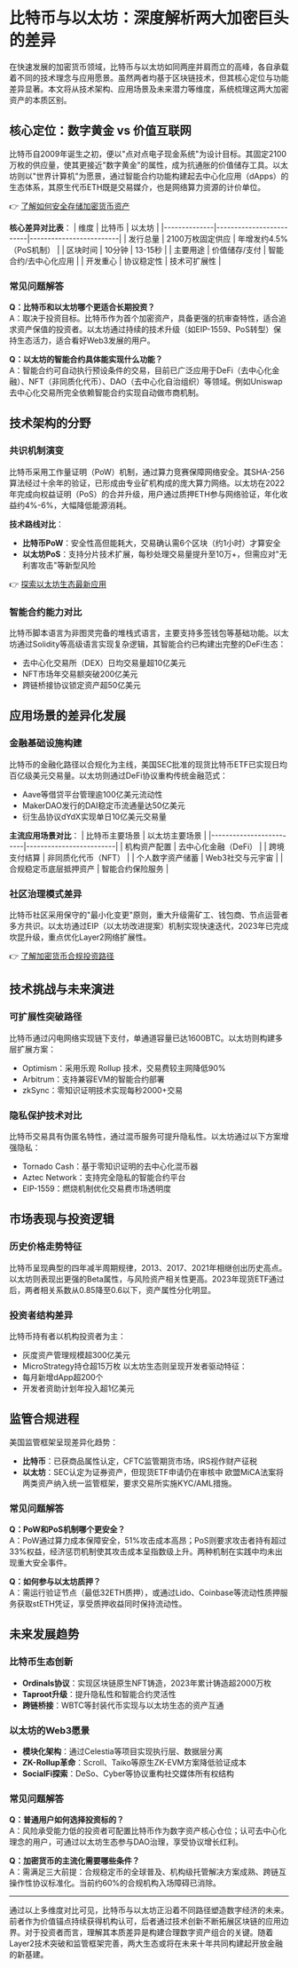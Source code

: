 # 比特币与以太坊：深度解析两大加密巨头的差异

在快速发展的加密货币领域，比特币与以太坊如同两座并肩而立的高峰，各自承载着不同的技术理念与应用愿景。虽然两者均基于区块链技术，但其核心定位与功能差异显著。本文将从技术架构、应用场景及未来潜力等维度，系统梳理这两大加密资产的本质区别。

## 核心定位：数字黄金 vs 价值互联网

比特币自2009年诞生之初，便以"点对点电子现金系统"为设计目标。其固定2100万枚的供应量，使其更接近"数字黄金"的属性，成为抗通胀的价值储存工具。以太坊则以"世界计算机"为愿景，通过智能合约功能构建起去中心化应用（dApps）的生态体系，其原生代币ETH既是交易媒介，也是网络算力资源的计价单位。

👉 [了解如何安全存储加密货币资产](https://bit.ly/okx_welcome)

**核心差异对比表**：
| 维度         | 比特币                  | 以太坊                  |
|--------------|-------------------------|-------------------------|
| 发行总量     | 2100万枚固定供应        | 年增发约4.5%（PoS机制） |
| 区块时间     | 10分钟                  | 13-15秒                 |
| 主要用途     | 价值储存/支付           | 智能合约/去中心化应用   |
| 开发重心     | 协议稳定性              | 技术可扩展性            |

### 常见问题解答
**Q：比特币和以太坊哪个更适合长期投资？**  
A：取决于投资目标。比特币作为首个加密资产，具备更强的抗审查特性，适合追求资产保值的投资者。以太坊通过持续的技术升级（如EIP-1559、PoS转型）保持生态活力，适合看好Web3发展的用户。

**Q：以太坊的智能合约具体能实现什么功能？**  
A：智能合约可自动执行预设条件的交易，目前已广泛应用于DeFi（去中心化金融）、NFT（非同质化代币）、DAO（去中心化自治组织）等领域。例如Uniswap去中心化交易所完全依赖智能合约实现自动做市商机制。

## 技术架构的分野

### 共识机制演变
比特币采用工作量证明（PoW）机制，通过算力竞赛保障网络安全。其SHA-256算法经过十余年的验证，已形成由专业矿机构成的庞大算力网络。以太坊在2022年完成向权益证明（PoS）的合并升级，用户通过质押ETH参与网络验证，年化收益约4%-6%，大幅降低能源消耗。

**技术路线对比**：
- **比特币PoW**：安全性高但能耗大，交易确认需6个区块（约1小时）才算安全
- **以太坊PoS**：支持分片技术扩展，每秒处理交易量提升至10万+，但需应对"无利害攻击"等新型风险

👉 [探索以太坊生态最新应用](https://bit.ly/okx_welcome)

### 智能合约能力对比
比特币脚本语言为非图灵完备的堆栈式语言，主要支持多签钱包等基础功能。以太坊通过Solidity等高级语言实现复杂逻辑，其智能合约已构建出完整的DeFi生态：
- 去中心化交易所（DEX）日均交易量超10亿美元
- NFT市场年交易额突破200亿美元
- 跨链桥接协议锁定资产超50亿美元

## 应用场景的差异化发展

### 金融基础设施构建
比特币的金融化路径以合规化为主线，美国SEC批准的现货比特币ETF已实现日均百亿级美元交易量。以太坊则通过DeFi协议重构传统金融范式：
- Aave等借贷平台管理逾100亿美元流动性
- MakerDAO发行的DAI稳定币流通量达50亿美元
- 衍生品协议dYdX实现单日10亿美元交易量

**主流应用场景对比**：
| 比特币主要场景          | 以太坊主要场景          |
|-------------------------|-------------------------|
| 机构资产配置            | 去中心化金融（DeFi）    |
| 跨境支付结算            | 非同质化代币（NFT）     |
| 个人数字资产储蓄        | Web3社交与元宇宙        |
| 合规稳定币底层抵押资产  | 智能合约保险服务        |

### 社区治理模式差异
比特币社区采用保守的"最小化变更"原则，重大升级需矿工、钱包商、节点运营者多方共识。以太坊通过EIP（以太坊改进提案）机制实现快速迭代，2023年已完成坎昆升级，重点优化Layer2网络扩展性。

👉 [了解加密货币合规投资路径](https://bit.ly/okx_welcome)

## 技术挑战与未来演进

### 可扩展性突破路径
比特币通过闪电网络实现链下支付，单通道容量已达1600BTC。以太坊则构建多层扩展方案：
- Optimism：采用乐观 Rollup 技术，交易费较主网降低90%
- Arbitrum：支持兼容EVM的智能合约部署
- zkSync：零知识证明技术实现每秒2000+交易

### 隐私保护技术对比
比特币交易具有伪匿名特性，通过混币服务可提升隐私性。以太坊通过以下方案增强隐私：
- Tornado Cash：基于零知识证明的去中心化混币器
- Aztec Network：支持完全隐私的智能合约平台
- EIP-1559：燃烧机制优化交易费市场透明度

## 市场表现与投资逻辑

### 历史价格走势特征
比特币呈现典型的四年减半周期规律，2013、2017、2021年相继创出历史高点。以太坊则表现出更强的Beta属性，与风险资产相关性更高。2023年现货ETF通过后，两者相关系数从0.85降至0.6以下，资产属性分化明显。

### 投资者结构差异
比特币持有者以机构投资者为主：
- 灰度资产管理规模超300亿美元
- MicroStrategy持仓超15万枚
以太坊生态则呈现开发者驱动特征：
- 每月新增dApp超200个
- 开发者资助计划年投入超1亿美元

## 监管合规进程

美国监管框架呈现差异化趋势：
- **比特币**：已获商品属性认定，CFTC监管期货市场，IRS视作财产征税
- **以太坊**：SEC认定为证券资产，但现货ETF申请仍在审核中
欧盟MiCA法案将两类资产纳入统一监管框架，要求交易所实施KYC/AML措施。

### 常见问题解答
**Q：PoW和PoS机制哪个更安全？**  
A：PoW通过算力成本保障安全，51%攻击成本高昂；PoS则要求攻击者持有超过33%权益，经济惩罚机制使其攻击成本呈指数级上升。两种机制在实践中均未出现重大安全事件。

**Q：如何参与以太坊质押？**  
A：需运行验证节点（最低32ETH质押），或通过Lido、Coinbase等流动性质押服务获取stETH凭证，享受质押收益同时保持流动性。

## 未来发展趋势

### 比特币生态创新
- **Ordinals协议**：实现区块链原生NFT铸造，2023年累计铸造超2000万枚
- **Taproot升级**：提升隐私性和智能合约灵活性
- **跨链桥接**：WBTC等封装代币实现与以太坊生态的资产互通

### 以太坊的Web3愿景
- **模块化架构**：通过Celestia等项目实现执行层、数据层分离
- **ZK-Rollup革命**：Scroll、Taiko等原生ZK-EVM方案降低验证成本
- **SocialFi探索**：DeSo、Cyber等协议重构社交媒体所有权结构

### 常见问题解答
**Q：普通用户如何选择投资标的？**  
A：风险承受能力低的投资者可配置比特币作为数字资产核心仓位；认可去中心化理念的用户，可通过以太坊生态参与DAO治理，享受协议增长红利。

**Q：加密货币的主流化需要哪些条件？**  
A：需满足三大前提：合规稳定币的全球普及、机构级托管解决方案成熟、跨链互操作性协议标准化。当前约60%的合规机构入场障碍已消除。

---

通过以上多维度对比可见，比特币与以太坊正沿着不同路径塑造数字经济的未来。前者作为价值锚点持续获得机构认可，后者通过技术创新不断拓展区块链的应用边界。对于投资者而言，理解其本质差异是构建合理数字资产组合的关键。随着Layer2技术突破和监管框架完善，两大生态或将在未来十年共同构建起开放金融的新基建。